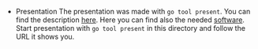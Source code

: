 * Presentation
The presentation was made with `go tool present`.
You can find the description [here](https://godoc.org/golang.org/x/tools/present).
Here you can find also the needed [software](https://golang.org/dl/).
Start presentation with `go tool present` in this directory and follow the URL it shows you.
